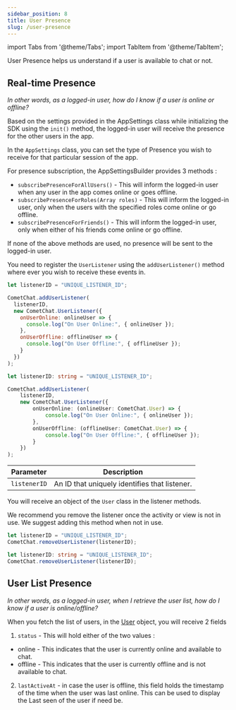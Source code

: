 ```yaml
---
sidebar_position: 8
title: User Presence
slug: /user-presence
---
```


import Tabs from '@theme/Tabs';
import TabItem from '@theme/TabItem';

User Presence helps us understand if a user is available to chat or not.

## Real-time Presence

_In other words, as a logged-in user, how do I know if a user is online or offline?_

Based on the settings provided in the AppSettings class while initializing the SDK using the `init()` method, the logged-in user will receive the presence for the other users in the app.

In the `AppSettings` class, you can set the type of Presence you wish to receive for that particular session of the app.

For presence subscription, the AppSettingsBuilder provides 3 methods :

- `subscribePresenceForAllUsers()` - This will inform the logged-in user when any user in the app comes online or goes offline.
- `subscribePresenceForRoles(Array roles)` - This will inform the logged-in user, only when the users with the specified roles come online or go offline.
- `subscribePresenceForFriends()` - This will inform the logged-in user, only when either of his friends come online or go offline.

If none of the above methods are used, no presence will be sent to the logged-in user.

You need to register the `UserListener` using the `addUserListener()` method where ever you wish to receive these events in.

<Tabs>
<TabItem value="1" label="Javascript">

```javascript
let listenerID = "UNIQUE_LISTENER_ID";

CometChat.addUserListener(
  listenerID,
  new CometChat.UserListener({
    onUserOnline: onlineUser => {
      console.log("On User Online:", { onlineUser });
    },
    onUserOffline: offlineUser => {
      console.log("On User Offline:", { offlineUser });
    }
  })
);
```

</TabItem>

<TabItem value="2" label="Typescript">

```typescript
let listenerID: string = "UNIQUE_LISTENER_ID";

CometChat.addUserListener(
    listenerID,
    new CometChat.UserListener({
        onUserOnline: (onlineUser: CometChat.User) => {
            console.log("On User Online:", { onlineUser });
        },
        onUserOffline: (offlineUser: CometChat.User) => {
            console.log("On User Offline:", { offlineUser });
        }
    })
);
```

</TabItem>
</Tabs>



| Parameter | Description | 
| ---- | ---- | 
| `listenerID` | An ID that uniquely identifies that listener. | 


You will receive an object of the `User` class in the listener methods.

We recommend you remove the listener once the activity or view is not in use. We suggest adding this method when not in use.

<Tabs>
<TabItem value="1" label="Javascript">

```javascript
let listenerID = "UNIQUE_LISTENER_ID";
CometChat.removeUserListener(listenerID);
```

</TabItem>

<TabItem value="2" label="Typescript">

```typescript
let listenerID: string = "UNIQUE_LISTENER_ID";
CometChat.removeUserListener(listenerID);
```

</TabItem>
</Tabs>



## User List Presence

_In other words, as a logged-in user, when I retrieve the user list, how do I know if a user is online/offline?_

When you fetch the list of users, in the [User](./users-user-management#user-class) object, you will receive 2 fields

1. `status` - This will hold either of the two values :

- online - This indicates that the user is currently online and available to chat.
- offline - This indicates that the user is currently offline and is not available to chat.

2. `lastActiveAt` - in case the user is offline, this field holds the timestamp of the time when the user was last online. This can be used to display the Last seen of the user if need be.